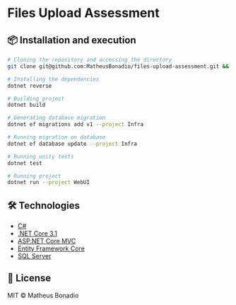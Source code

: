 # Files Upload Assessment

## 📦 Installation and execution

```bash
# Cloning the repository and accessing the directory
git clone git@github.com:MatheusBonadio/files-upload-assessment.git && cd files-upload-assessment

# Installing the dependencies
dotnet reverse

# Building project
dotnet build

# Generating database migration
dotnet ef migrations add v1 --project Infra

# Running migration on database
dotnet ef database update --project Infra

# Running unity tests
dotnet test

# Running project
dotnet run --project WebUI
```

## 🛠️ Technologies

- [C#](https://learn.microsoft.com/en-us/dotnet/csharp/tour-of-csharp/)
- [.NET Core 3.1](https://learn.microsoft.com/en-us/dotnet/core/whats-new/dotnet-core-3-1)
- [ASP.NET Core MVC](https://learn.microsoft.com/en-us/aspnet/core/mvc/overview?view=aspnetcore-7.0)
- [Entity Framework Core](https://learn.microsoft.com/en-us/ef/core/)
- [SQL Server](https://www.microsoft.com/en-us/sql-server/sql-server-2019/)

## 📄 License

MIT © Matheus Bonadio
